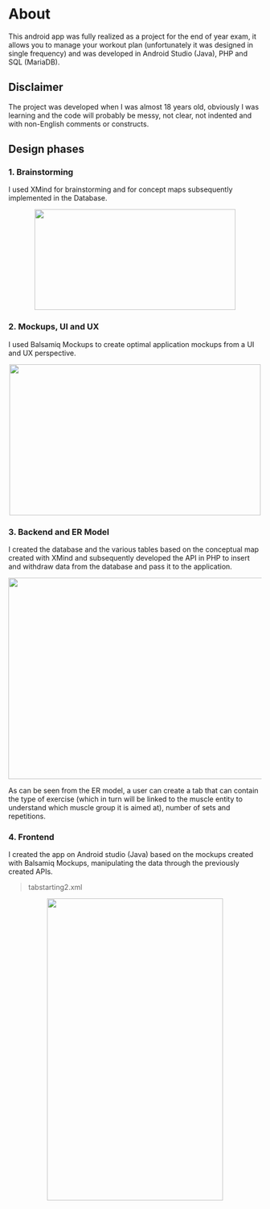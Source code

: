 # About
This android app was fully realized as a project for the end of year exam, it allows you to manage your workout plan (unfortunately it was designed in single frequency) and was developed in Android Studio (Java), PHP and SQL (MariaDB).

## Disclaimer
The project was developed when I was almost 18 years old, obviously I was learning and the code will probably be messy, not clear, not indented and with non-English comments or constructs.

## Design phases
### 1. Brainstorming
I used XMind for brainstorming and for concept maps subsequently implemented in the Database.
<p align="center">
  <img width="400" height="200" src="https://github.com/svtmontagna/My-Gym-Workout-Plan/blob/main/images/concept.png?raw=true">
</p>

### 2. Mockups, UI and UX
I used Balsamiq Mockups to create optimal application mockups from a UI and UX perspective.
<p align="center">
  <img width="500" height="300" src="https://github.com/svtmontagna/My-Gym-Workout-Plan/blob/main/images/mockups.png?raw=true">
</p>

### 3. Backend and ER Model
I created the database and the various tables based on the conceptual map created with XMind and subsequently developed the API in PHP to insert and withdraw data from the database and pass it to the application.
<p align="center">
  <img width="700" height="400" src="https://github.com/svtmontagna/My-Gym-Workout-Plan/blob/main/images/er-model.png?raw=true">
</p>
As can be seen from the ER model, a user can create a tab that can contain the type of exercise (which in turn will be linked to the muscle entity to understand which muscle group it is aimed at), number of sets and repetitions.

### 4. Frontend
I created the app on Android studio (Java) based on the mockups created with Balsamiq Mockups, manipulating the data through the previously created APIs.
>tabstarting2.xml
<p align="center">
  <img width="350" height="600" src="https://github.com/svtmontagna/My-Gym-Workout-Plan/blob/main/images/app.png?raw=true">
</p>


